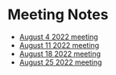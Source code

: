 # Meeting Notes

- [August 4 2022 meeting](notes/august-4-2022.md)
- [August 11 2022 meeting](notes/august-11-2022.md)
- [August 18 2022 meeting](notes/august-18-2022.md)
- [August 25 2022 meeting](notes/august-25-2022.md)
